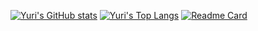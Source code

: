 [![Yuri's GitHub stats](https://github-readme-stats.vercel.app/api?username=yurifalves&show_icons=true&theme=chartreuse-dark&show_owner=true)](https://github.com/yurifalves/github-readme-stats)
[![Yuri's Top Langs](https://github-readme-stats.vercel.app/api/top-langs/?username=yurifalves&show_icons=true&theme=chartreuse-dark&show_owner=true&hide=jupyter%20notebook&layout=compact&langs_count=10)](https://github.com/yurifalves/github-readme-stats)
[![Readme Card](https://github-readme-stats.vercel.app/api/pin/?username=yurifalves&repo=telegrambots&show_owner=true)](https://github.com/yurifalves?tab=repositories)
